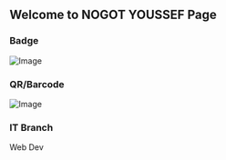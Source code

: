 ## Welcome to NOGOT YOUSSEF  Page


### Badge
![Image](badges/nogotyoussef.png)

### QR/Barcode
![Image](qr/qr_nogotyoussef.png)
### IT Branch
Web Dev
